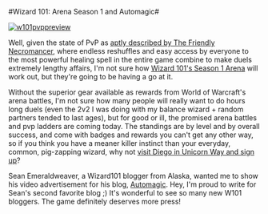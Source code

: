 #Wizard 101: Arena Season 1 and Automagic#

[![w101pvppreview](http://westkarana.com/wp-content/uploads/2009/05/w101pvppreview.jpg "w101pvppreview")](https://www.wizard101.com/site/home2/wizard101/page_8ad6a4042131e7c401213b7c805700b3)

Well, given the state of PvP as [aptly described by The Friendly Necromancer](http://thefriendlynecromancer.blogspot.com/2009/05/pvps-dirty-laundry-list.html), where endless reshuffles and easy access by everyone to the most powerful healing spell in the entire game combine to make duels extremely lengthy affairs, I'm not sure how [Wizard 101's Season 1 Arena](https://www.wizard101.com/site/home2/wizard101/page_8ad6a4042131e7c401213b7c805700b3) will work out, but they're going to be having a go at it.

Without the superior gear available as rewards from World of Warcraft's arena battles, I'm not sure how many people will really want to do hours long duels (even the 2v2 I was doing with my balance wizard + random partners tended to last ages), but for good or ill, the promised arena battles and pvp ladders are coming today. The standings are by level and by overall success, and come with badges and rewards you can't get any other way, so if you think you have a meaner killer instinct than your everyday, common, pig-zapping wizard, why not [visit Diego in Unicorn Way and sign up](https://www.wizard101.com/site/home2/wizard101/page_8ad6a4042131e7c401213b7c805700b3)?
  




Sean Emeraldweaver, a Wizard101 blogger from Alaska, wanted me to show his video advertisement for his blog, [Automagic](http://auto-magic.blogspot.com/). Hey, I'm proud to write for Sean's second favorite blog ;) It's wonderful to see so many new W101 bloggers. The game definitely deserves more press!

